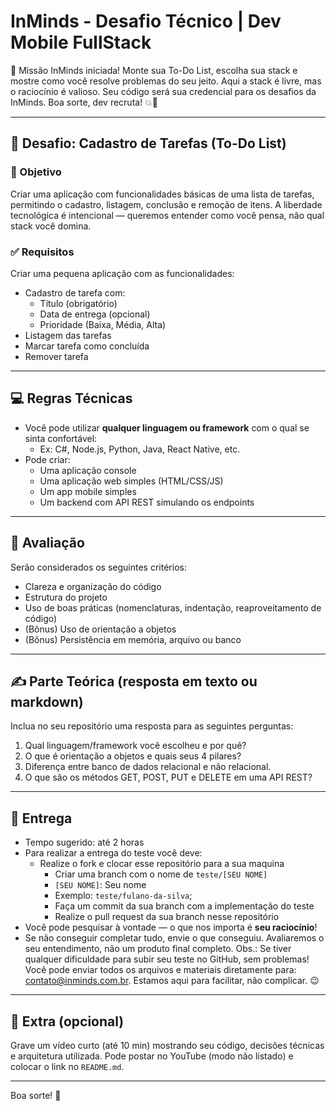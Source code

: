 # InMinds - Desafio Técnico | Dev Mobile FullStack
  🚧 Missão InMinds iniciada! Monte sua To-Do List, escolha sua stack e mostre como você resolve problemas do seu jeito. 
  Aqui a stack é livre, mas o raciocínio é valioso. Seu código será sua credencial para os desafios da InMinds. Boa sorte, dev recruta! 💥🧠

---

## 📌 Desafio: Cadastro de Tarefas (To-Do List)

### 🎯 Objetivo

Criar uma aplicação com funcionalidades básicas de uma lista de tarefas, permitindo o cadastro, listagem, conclusão e remoção de itens. 
A liberdade tecnológica é intencional — queremos entender como você pensa, não qual stack você domina.

### ✅ Requisitos

Criar uma pequena aplicação com as funcionalidades:
- Cadastro de tarefa com:
  - Título (obrigatório)
  - Data de entrega (opcional)
  - Prioridade (Baixa, Média, Alta)
- Listagem das tarefas
- Marcar tarefa como concluída
- Remover tarefa

---

## 💻 Regras Técnicas

- Você pode utilizar **qualquer linguagem ou framework** com o qual se sinta confortável:
  - Ex: C#, Node.js, Python, Java, React Native, etc.
- Pode criar:
  - Uma aplicação console
  - Uma aplicação web simples (HTML/CSS/JS)
  - Um app mobile simples
  - Um backend com API REST simulando os endpoints

---

## 🧠 Avaliação

Serão considerados os seguintes critérios:

- Clareza e organização do código
- Estrutura do projeto
- Uso de boas práticas (nomenclaturas, indentação, reaproveitamento de código)
- (Bônus) Uso de orientação a objetos
- (Bônus) Persistência em memória, arquivo ou banco

---

## ✍️ Parte Teórica (resposta em texto ou markdown)

Inclua no seu repositório uma resposta para as seguintes perguntas:

1. Qual linguagem/framework você escolheu e por quê?
2. O que é orientação a objetos e quais seus 4 pilares?
3. Diferença entre banco de dados relacional e não relacional.
4. O que são os métodos GET, POST, PUT e DELETE em uma API REST?

---

## 🚀 Entrega

- Tempo sugerido: até 2 horas
- Para realizar a entrega do teste você deve:
  - Realize o fork e clocar esse repositório para a sua maquina
    * Criar uma branch com o nome de `teste/[SEU NOME]`
    * `[SEU NOME]`: Seu nome
    * Exemplo: `teste/fulano-da-silva`;
    * Faça um commit da sua branch com a implementação do teste  
    * Realize o pull request da sua branch nesse repositório
- Você pode pesquisar à vontade — o que nos importa é **seu raciocínio**!
- Se não conseguir completar tudo, envie o que conseguiu. Avaliaremos o seu entendimento, não um produto final completo.
Obs.: Se tiver qualquer dificuldade para subir seu teste no GitHub, sem problemas! Você pode enviar todos os arquivos e materiais diretamente para: contato@inminds.com.br. Estamos aqui para facilitar, não complicar. 😉

---

## 🎥 Extra (opcional)

Grave um vídeo curto (até 10 min) mostrando seu código, decisões técnicas e arquitetura utilizada. Pode postar no YouTube (modo não listado) e colocar o link no `README.md`.

---

Boa sorte! 🚀
